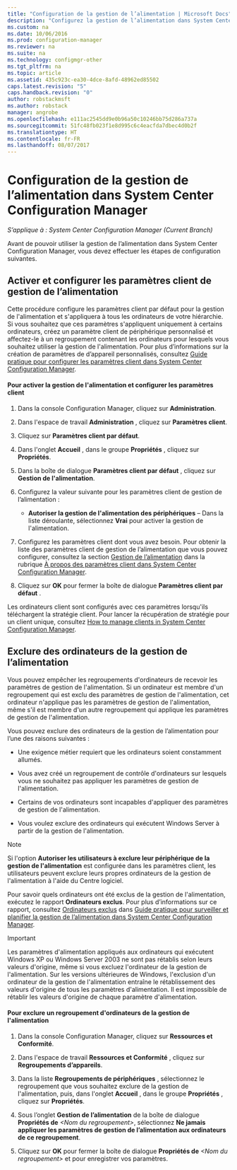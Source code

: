 ```yaml
---
title: "Configuration de la gestion de l’alimentation | Microsoft Docs"
description: "Configurez la gestion de l’alimentation dans System Center Configuration Manager."
ms.custom: na
ms.date: 10/06/2016
ms.prod: configuration-manager
ms.reviewer: na
ms.suite: na
ms.technology: configmgr-other
ms.tgt_pltfrm: na
ms.topic: article
ms.assetid: 435c923c-ea30-4dce-8afd-48962ed85502
caps.latest.revision: "5"
caps.handback.revision: "0"
author: robstackmsft
ms.author: robstack
manager: angrobe
ms.openlocfilehash: e111ac2545dd9e0b96a50c10246bb75d286a737a
ms.sourcegitcommit: 51fc48fb023f1e8d995c6c4eacfda7dbec4d0b2f
ms.translationtype: HT
ms.contentlocale: fr-FR
ms.lasthandoff: 08/07/2017
---
```

# <a name="configuring-power-management-in-system-center-configuration-manager"></a>Configuration de la gestion de l’alimentation dans System Center Configuration Manager

*S’applique à : System Center Configuration Manager (Current Branch)*

Avant de pouvoir utiliser la gestion de l’alimentation dans System Center Configuration Manager, vous devez effectuer les étapes de configuration suivantes.  

## <a name="enable-and-configure-power-management-client-settings"></a>Activer et configurer les paramètres client de gestion de l’alimentation  
 Cette procédure configure les paramètres client par défaut pour la gestion de l'alimentation et s'appliquera à tous les ordinateurs de votre hiérarchie. Si vous souhaitez que ces paramètres s'appliquent uniquement à certains ordinateurs, créez un paramètre client de périphérique personnalisé et affectez-le à un regroupement contenant les ordinateurs pour lesquels vous souhaitez utiliser la gestion de l'alimentation. Pour plus d’informations sur la création de paramètres de d’appareil personnalisés, consultez [Guide pratique pour configurer les paramètres client dans System Center Configuration Manager](../../../../core/clients/deploy/configure-client-settings.md).  

#### <a name="to-enable-power-management-and-configure-client-settings"></a>Pour activer la gestion de l'alimentation et configurer les paramètres client  

1.  Dans la console Configuration Manager, cliquez sur **Administration**.  

2.  Dans l'espace de travail **Administration** , cliquez sur **Paramètres client**.  

3.  Cliquez sur **Paramètres client par défaut**.  

4.  Dans l'onglet **Accueil** , dans le groupe **Propriétés** , cliquez sur **Propriétés**.  

5.  Dans la boîte de dialogue **Paramètres client par défaut** , cliquez sur **Gestion de l'alimentation**.  

6.  Configurez la valeur suivante pour les paramètres client de gestion de l’alimentation :  

    -   **Autoriser la gestion de l'alimentation des périphériques** – Dans la liste déroulante, sélectionnez **Vrai** pour activer la gestion de l'alimentation.  

7.  Configurez les paramètres client dont vous avez besoin. Pour obtenir la liste des paramètres client de gestion de l’alimentation que vous pouvez configurer, consultez la section [Gestion de l’alimentation](../../../../core/clients/deploy/about-client-settings.md#power-management) dans la rubrique [À propos des paramètres client dans System Center Configuration Manager](../../../../core/clients/deploy/about-client-settings.md).  

8.  Cliquez sur **OK** pour fermer la boîte de dialogue **Paramètres client par défaut** .  

 Les ordinateurs client sont configurés avec ces paramètres lorsqu'ils téléchargent la stratégie client. Pour lancer la récupération de stratégie pour un client unique, consultez [How to manage clients in System Center Configuration Manager](../../../../core/clients/manage/manage-clients.md).  

## <a name="exclude-computers-from-power-management"></a>Exclure des ordinateurs de la gestion de l’alimentation  
 Vous pouvez empêcher les regroupements d'ordinateurs de recevoir les paramètres de gestion de l'alimentation. Si un ordinateur est membre d'un regroupement qui est exclu des paramètres de gestion de l'alimentation, cet ordinateur n'applique pas les paramètres de gestion de l'alimentation, même s'il est membre d'un autre regroupement qui applique les paramètres de gestion de l'alimentation.  

 Vous pouvez exclure des ordinateurs de la gestion de l’alimentation pour l’une des raisons suivantes :  

-   Une exigence métier requiert que les ordinateurs soient constamment allumés.  

-   Vous avez créé un regroupement de contrôle d'ordinateurs sur lesquels vous ne souhaitez pas appliquer les paramètres de gestion de l'alimentation.  

-   Certains de vos ordinateurs sont incapables d'appliquer des paramètres de gestion de l'alimentation.  

-   Vous voulez exclure des ordinateurs qui exécutent Windows Server à partir de la gestion de l'alimentation.  

> [!NOTE]  
>  Si l'option **Autoriser les utilisateurs à exclure leur périphérique de la gestion de l'alimentation** est configurée dans les paramètres client, les utilisateurs peuvent exclure leurs propres ordinateurs de la gestion de l'alimentation à l'aide du Centre logiciel.  

 Pour savoir quels ordinateurs ont été exclus de la gestion de l'alimentation, exécutez le rapport **Ordinateurs exclus**. Pour plus d’informations sur ce rapport, consultez [Ordinateurs exclus](../../../../core/clients/manage/power/monitor-and-plan-for-power-management.md#BKMK_Excluded) dans [Guide pratique pour surveiller et planifier la gestion de l’alimentation dans System Center Configuration Manager](../../../../core/clients/manage/power/monitor-and-plan-for-power-management.md).  

> [!IMPORTANT]  
>  Les paramètres d'alimentation appliqués aux ordinateurs qui exécutent Windows XP ou Windows Server 2003 ne sont pas rétablis selon leurs valeurs d'origine, même si vous excluez l'ordinateur de la gestion de l'alimentation. Sur les versions ultérieures de Windows, l'exclusion d'un ordinateur de la gestion de l'alimentation entraîne le rétablissement des valeurs d'origine de tous les paramètres d'alimentation. Il est impossible de rétablir les valeurs d'origine de chaque paramètre d'alimentation.  

#### <a name="to-exclude-a-collection-of-computers-from-power-management"></a>Pour exclure un regroupement d'ordinateurs de la gestion de l'alimentation  

1.  Dans la console Configuration Manager, cliquez sur **Ressources et Conformité**.  

2.  Dans l'espace de travail **Ressources et Conformité** , cliquez sur **Regroupements d’appareils**.  

3.  Dans la liste **Regroupements de périphériques** , sélectionnez le regroupement que vous souhaitez exclure de la gestion de l'alimentation, puis, dans l'onglet **Accueil** , dans le groupe **Propriétés** , cliquez sur **Propriétés**.  

4.  Sous l’onglet **Gestion de l’alimentation** de la boîte de dialogue **Propriétés de** *<Nom du regroupement\>*, sélectionnez **Ne jamais appliquer les paramètres de gestion de l’alimentation aux ordinateurs de ce regroupement**.  

5.  Cliquez sur **OK** pour fermer la boîte de dialogue **Propriétés de** *<Nom du regroupement\>* et pour enregistrer vos paramètres.  
